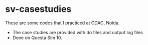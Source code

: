 # sv-casestudies
These are some codes that I practiced at CDAC, Noida.
- The case studies are provided with do files and output log files
- Done on Questa Sim 10.
